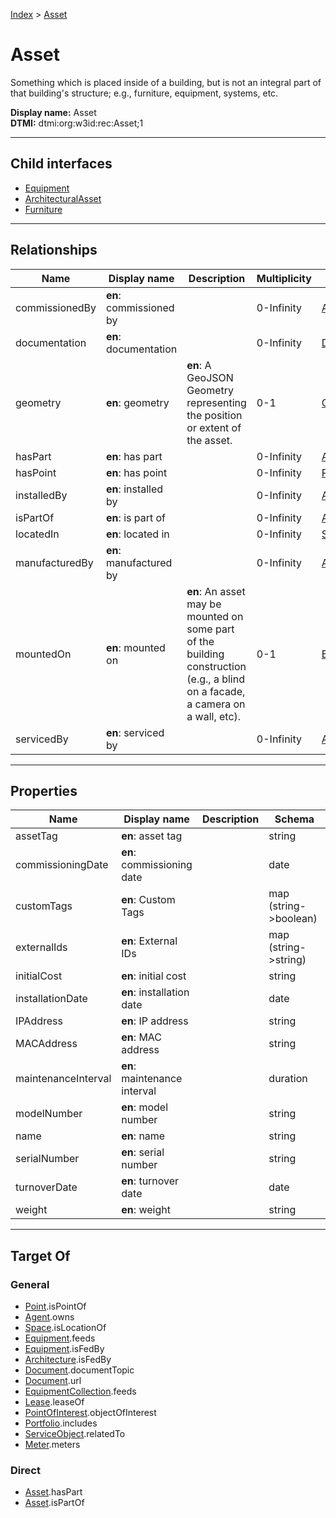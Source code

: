 [Index](../index.md) > [Asset](#)
# Asset

Something which is placed inside of a building, but is not an integral part of that building's structure; e.g., furniture, equipment, systems, etc.


**Display name:** Asset<br />
**DTMI:** dtmi:org:w3id:rec:Asset;1

---

## Child interfaces
* [Equipment](Equipment/Equipment.md)
* [ArchitecturalAsset](Architectural-/ArchitecturalAsset.md)
* [Furniture](Furniture/Furniture.md)

---

## Relationships

|Name|Display name|Description|Multiplicity|Target|Properties|Writable|
|-|-|-|-|-|-|-|
|commissionedBy|**en**: commissioned by||0-Infinity|[Agent](../Agent/Agent.md)||True|
|documentation|**en**: documentation||0-Infinity|[Document](../Information/Document/Document.md)||True|
|geometry|**en**: geometry|**en**: A GeoJSON Geometry representing the position or extent of the asset.|0-1|[Geometry](../Information/Geometry/Geometry.md)||True|
|hasPart|**en**: has part||0-Infinity|[Asset](#)||True|
|hasPoint|**en**: has point||0-Infinity|[Point](../Point/Point.md)||True|
|installedBy|**en**: installed by||0-Infinity|[Agent](../Agent/Agent.md)||True|
|isPartOf|**en**: is part of||0-Infinity|[Asset](#)||True|
|locatedIn|**en**: located in||0-Infinity|[Space](../Space/Space.md)||True|
|manufacturedBy|**en**: manufactured by||0-Infinity|[Agent](../Agent/Agent.md)||True|
|mountedOn|**en**: mounted on|**en**: An asset may be mounted on some part of the building construction (e.g., a blind on a facade, a camera on a wall, etc).|0-1|[BuildingElement](../BuildingElement/BuildingElement.md)||True|
|servicedBy|**en**: serviced by||0-Infinity|[Agent](../Agent/Agent.md)||True|

---

## Properties

|Name|Display name|Description|Schema|Writable|
|-|-|-|-|-|
|assetTag|**en**: asset tag||string|True|
|commissioningDate|**en**: commissioning date||date|True|
|customTags|**en**: Custom Tags||map (string->boolean)|True|
|externalIds|**en**: External IDs||map (string->string)|True|
|initialCost|**en**: initial cost||string|True|
|installationDate|**en**: installation date||date|True|
|IPAddress|**en**: IP address||string|True|
|MACAddress|**en**: MAC address||string|True|
|maintenanceInterval|**en**: maintenance interval||duration|True|
|modelNumber|**en**: model number||string|True|
|name|**en**: name||string|True|
|serialNumber|**en**: serial number||string|True|
|turnoverDate|**en**: turnover date||date|True|
|weight|**en**: weight||string|True|

---

## Target Of
### General
* [Point](../Point/Point.md).isPointOf
* [Agent](../Agent/Agent.md).owns
* [Space](../Space/Space.md).isLocationOf
* [Equipment](Equipment/Equipment.md).feeds
* [Equipment](Equipment/Equipment.md).isFedBy
* [Architecture](../Space/Architecture/Architecture.md).isFedBy
* [Document](../Information/Document/Document.md).documentTopic
* [Document](../Information/Document/Document.md).url
* [EquipmentCollection](../Collection/Equipment-.md).feeds
* [Lease](../Event/Lease.md).leaseOf
* [PointOfInterest](../Information/PointOfInterest.md).objectOfInterest
* [Portfolio](../Collection/Portfolio.md).includes
* [ServiceObject](../Information/ServiceObject/ServiceObject.md).relatedTo
* [Meter](Equipment/Meter/Meter.md).meters
### Direct
* [Asset](#).hasPart
* [Asset](#).isPartOf
